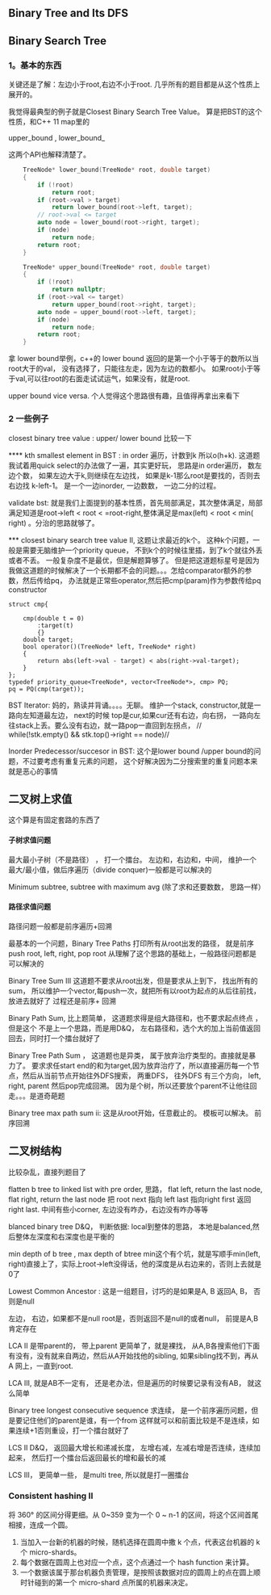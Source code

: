 ## Binary Tree and Its DFS

## Binary Search Tree

### 1。基本的东西

关键还是了解：左边小于root,右边不小于root. 几乎所有的题目都是从这个性质上展开的。

我觉得最典型的例子就是Closest Binary Search Tree Value。 算是把BST的这个性质，和C++ 11 map里的

upper_bound , lower\_bound_

这两个API也解释清楚了。

```cpp
    TreeNode* lower_bound(TreeNode* root, double target)
    {
        if (!root)
            return root;
        if (root->val > target)
            return lower_bound(root->left, target);
        // root->val <= target
        auto node = lower_bound(root->right, target);
        if (node)
            return node;
        return root;
    }

    TreeNode* upper_bound(TreeNode* root, double target)
    {
        if (!root)
            return nullptr;
        if (root->val <= target)
            return upper_bound(root->right, target);
        auto node = upper_bound(root->left, target);
        if (node)
            return node;
        return root;
    }
```

拿 lower bound举例，c++的 lower bound 返回的是第一个小于等于的数所以当root大于的val， 没有选择了，只能往左走，因为左边的数都小。 如果root小于等于val,可以往root的右面走试试运气，如果没有，就是root.

upper bound vice versa.  个人觉得这个思路很有趣，且值得再拿出来看下

### 2 一些例子

closest binary tree value : upper/ lower bound 比较一下

\*\*\*\* kth smallest element in BST : in order 遍历，计数到k 所以o\(h+k\). 这道题我试着用quick select的办法做了一遍，其实更好玩， 思路是in order遍历， 数左边个数， 如果左边大于k,则继续在左边找， 如果是k-1那么root是要找的，否则去右边找 k-left-1。 是一个一边inorder, 一边数数， 一边二分的过程。

validate bst: 就是我们上面提到的基本性质，首先局部满足，其次整体满足，局部满足知道是root-&gt;left &lt; root &lt; =root-right,整体满足是max\(left\) &lt; root &lt; min\( right\) 。分治的思路就够了。

\*\*\* closest binary search tree value II, 这题让求最近的k个。  这种k个问题，一般是需要无脑维护一个priority queue， 不到k个的时候往里插，到了k个就往外丢或者不丢。 一般复杂度不是最优，但是解题算够了。 但是把这道题标星号是因为我做这道题的时候解决了一个长期都不会的问题。。。怎给comparator额外的参数，然后传给pq， 办法就是正常些operator,然后把cmp\(param\)作为参数传给pq constructor

```
struct cmp{

    cmp(double t = 0)
        :target(t)
        {}
    double target;
    bool operator()(TreeNode* left, TreeNode* right)
    {
        return abs(left->val - target) < abs(right->val-target);
    }
};
typedef priority_queue<TreeNode*, vector<TreeNode*>, cmp> PQ;
pq = PQ(cmp(target));
```

BST Iterator: 妈的，熟读并背诵。。。。无聊。 维护一个stack, constructor,就是一路向左知道最左边， next的时候 top是cur,如果cur还有右边，向右拐， 一路向左往stack上丢。要么没有右边，就一路pop一直回到左拐点， //  while\(!stk.empty\(\) && stk.top\(\)-&gt;right == node\)//

Inorder Predecessor/succesor in BST:  这个是lower bound /upper bound的问题，不过要考虑有重复元素的问题， 这个好解决因为二分搜索里的重复问题本来就是恶心的事情

## 二叉树上求值

这个算是有固定套路的东西了

#### 子树求值问题

最大最小子树（不是路径） ， 打一个擂台。 左边和，右边和，中间， 维护一个最大/最小值，做后序遍历（divide conquer\)一般都是可以解决的

Minimum subtree, subtree with maximum avg \(除了求和还要数数， 思路一样）

#### 路径求值问题

路径问题一般都是前序遍历+回溯

最基本的一个问题，Binary Tree Paths 打印所有从root出发的路径， 就是前序 push root, left, right, pop root  从理解了这个思路的基础上，一般路径问题都是可以解决的

Binary Tree Sum III 这道题不要求从root出发，但是要求从上到下， 找出所有的sum， 所以维护一个vector,每push一次，就把所有以root为起点的从后往前找，放进去就好了 过程还是前序+ 回溯

Binary Path Sum, 比上题简单， 这道题求得是组大路径和，也不要求起点终点 ， 但是这个 不是上一个思路，而是用D&Q， 左右路径和，选个大的加上当前值返回回去，同时打一个擂台就好了

Binary Tree Path Sum ， 这道题也是异类， 属于放弃治疗类型的。直接就是暴力了。 要求求任start end的和为target,因为放弃治疗了，所以直接遍历每一个节点，然后从当前节点开始往外DFS搜索， 两重DFS， 往外DFS 有三个方向， left, right, parent 然后pop完成回溯。 因为是个树，所以还要放个parent不让他往回走。。。是道奇葩题

Binary tree max path sum ii: 这是从root开始，任意截止的。 模板可以解决。 前序回溯

## 二叉树结构

比较杂乱，直接列题目了

flatten b tree to linked list with pre order, 思路， flat left, return the last node, flat right, return the last node  把 root next 指向 left last 指向right first 返回right last. 中间有些小corner, 左边没有咋办，右边没有咋办等等

blanced binary tree D&Q， 判断依据: local到整体的思路， 本地是balanced,然后整体左深度和右深度也是平衡的

min depth of b tree , max depth of btree min这个有个坑，就是写顺手min\(left, right\)直接上了，实际上root-&gt;left没得话，他的深度是从右边来的，否则上去就是0了

Lowest Common Ancestor : 这是一组题目，讨巧的是如果是A, B 返回A, B， 否则是null

左边， 右边，如果都不是null root是，否则返回不是null的或者null， 前提是A,B肯定存在

LCA II 是带parent的， 带上parent 更简单了，就是裸找， 从A,B各搜索他们下面有没有，没有就来自两边，然后从A开始找他的sibling, 如果sibling找不到，再从A 网上，一直到root.

LCA III, 就是AB不一定有， 还是老办法，但是遍历的时候要记录有没有AB， 就这么简单

Binary tree longest consecutive sequence  求连续， 是一个前序遍历问题，但是要记住他们的parent是谁，有一个from 这样就可以和前面比较是不是连续，如果连续+1否则重设，打一个擂台就好了

LCS II D&Q， 返回最大增长和递减长度， 左增右减，左减右增是否连续，连续加起来， 然后打一个擂台后返回最长的增和最长的减

LCS III， 更简单一些， 是multi tree, 所以就是打一圈擂台

### Consistent hashing II

将 360° 的区间分得更细。从 0~359 变为一个 0 ~ n-1 的区间，将这个区间首尾相接，连成一个圆。

1. 当加入一台新的机器的时候，随机选择在圆周中撒 k 个点，代表这台机器的 k 个 micro-shards。
2. 每个数据在圆周上也对应一个点，这个点通过一个 hash function 来计算。
3. 一个数据该属于那台机器负责管理，是按照该数据对应的圆周上的点在圆上顺时针碰到的第一个 micro-shard 点所属的机器来决定。



